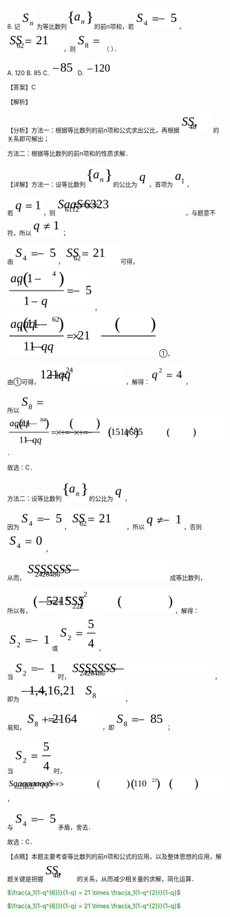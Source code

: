8\.
记![](media1/image1.svg)为等比数列![](media1/image2.svg)的前*n*项和，若![](media1/image3.svg)，![](media1/image4.svg)，则![](media1/image5.svg)（
）．

A. 120 B. 85 C. ![](media1/image6.svg) D. ![](media1/image7.svg)

【答案】C

【解析】

【分析】方法一：根据等比数列的前*n*项和公式求出公比，再根据![](media1/image8.svg)的关系即可解出；

方法二：根据等比数列的前*n*项和的性质求解．

【详解】方法一：设等比数列![](media1/image2.svg)的公比为![](media1/image9.svg)，首项为![](media1/image10.svg)，

若![](media1/image11.svg)，则![](media1/image12.svg)，与题意不符，所以![](media1/image13.svg)；

由![](media1/image3.svg)，![](media1/image4.svg)可得，![](media1/image14.svg)，![](media1/image15.svg)①，

由①可得，![](media1/image16.svg)，解得：![](media1/image17.svg)，

所以![](media1/image5.svg)![](media1/image18.svg)．

故选：C．

方法二：设等比数列![](media1/image2.svg)的公比为![](media1/image9.svg)，

因为![](media1/image3.svg)，![](media1/image4.svg)，所以![](media1/image19.svg)，否则![](media1/image20.svg)，

从而，![](media1/image21.svg)成等比数列，

所以有，![](media1/image22.svg)，解得：![](media1/image23.svg)或![](media1/image24.svg)，

当![](media1/image23.svg)时，![](media1/image21.svg)，即为![](media1/image25.svg)，

易知，![](media1/image26.svg)，即![](media1/image27.svg)；

当![](media1/image24.svg)时，![](media1/image28.svg)，

与![](media1/image3.svg)矛盾，舍去．

故选：C．

【点睛】本题主要考查等比数列的前*n*项和公式的应用，以及整体思想的应用，解题关键是把握![](media1/image8.svg)的关系，从而减少相关量的求解，简化运算．

<font color=#1b7b2b> $\frac{a_1(1-q^{6})}{1-q} = 21  \times  \frac{a_1(1-q^{2})}{1-q}$  </font>


<font color="green"> $\frac{a_1(1-q^{6})}{1-q} = 21  \times  \frac{a_1(1-q^{2})}{1-q}$  </font>

